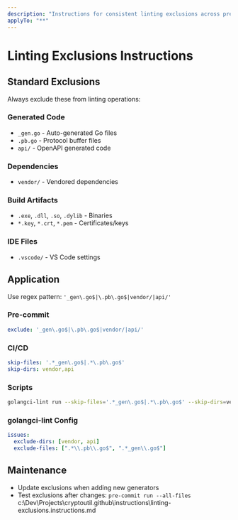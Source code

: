```yaml
---
description: "Instructions for consistent linting exclusions across pre-commit, CI/CD, and scripts"
applyTo: "**"
---
```

# Linting Exclusions Instructions

## Standard Exclusions

Always exclude these from linting operations:

### Generated Code
- `_gen.go` - Auto-generated Go files
- `.pb.go` - Protocol buffer files
- `api/` - OpenAPI generated code

### Dependencies
- `vendor/` - Vendored dependencies

### Build Artifacts
- `.exe`, `.dll`, `.so`, `.dylib` - Binaries
- `*.key`, `*.crt`, `*.pem` - Certificates/keys

### IDE Files
- `.vscode/` - VS Code settings

## Application

Use regex pattern: `'_gen\.go$|\.pb\.go$|vendor/|api/'`

### Pre-commit
```yaml
exclude: '_gen\.go$|\.pb\.go$|vendor/|api/'
```

### CI/CD
```yaml
skip-files: '.*_gen\.go$|.*\.pb\.go$'
skip-dirs: vendor,api
```

### Scripts
```bash
golangci-lint run --skip-files='.*_gen\.go$|.*\.pb\.go$' --skip-dirs=vendor,api
```

### golangci-lint Config
```yaml
issues:
  exclude-dirs: [vendor, api]
  exclude-files: [".*\\.pb\\.go$", ".*_gen\\.go$"]
```

## Maintenance

- Update exclusions when adding new generators
- Test exclusions after changes: `pre-commit run --all-files`</content>
<parameter name="filePath">c:\Dev\Projects\cryptoutil\.github\instructions\linting-exclusions.instructions.md
